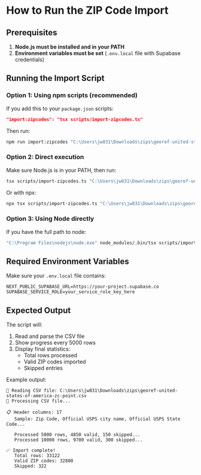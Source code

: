 # How to Run the ZIP Code Import

## Prerequisites

1. **Node.js must be installed and in your PATH**
2. **Environment variables must be set** (`.env.local` file with Supabase credentials)

## Running the Import Script

### Option 1: Using npm scripts (recommended)

If you add this to your `package.json` scripts:
```json
"import:zipcodes": "tsx scripts/import-zipcodes.ts"
```

Then run:
```bash
npm run import:zipcodes "C:\Users\jw831\Downloads\zips\georef-united-states-of-america-zc-point.csv"
```

### Option 2: Direct execution

Make sure Node.js is in your PATH, then run:
```bash
tsx scripts/import-zipcodes.ts "C:\Users\jw831\Downloads\zips\georef-united-states-of-america-zc-point.csv"
```

Or with npx:
```bash
npx tsx scripts/import-zipcodes.ts "C:\Users\jw831\Downloads\zips\georef-united-states-of-america-zc-point.csv"
```

### Option 3: Using Node directly

If you have the full path to node:
```bash
"C:\Program Files\nodejs\node.exe" node_modules/.bin/tsx scripts/import-zipcodes.ts "C:\Users\jw831\Downloads\zips\georef-united-states-of-america-zc-point.csv"
```

## Required Environment Variables

Make sure your `.env.local` file contains:
```env
NEXT_PUBLIC_SUPABASE_URL=https://your-project.supabase.co
SUPABASE_SERVICE_ROLE=your_service_role_key_here
```

## Expected Output

The script will:
1. Read and parse the CSV file
2. Show progress every 5000 rows
3. Display final statistics:
   - Total rows processed
   - Valid ZIP codes imported
   - Skipped entries

Example output:
```
📂 Reading CSV file: C:\Users\jw831\Downloads\zips\georef-united-states-of-america-zc-point.csv
🔄 Processing CSV file...

📋 Header columns: 17
   Sample: Zip Code, Official USPS city name, Official USPS State Code...

   Processed 5000 rows, 4850 valid, 150 skipped...
   Processed 10000 rows, 9700 valid, 300 skipped...

✅ Import complete!
   Total rows: 33122
   Valid ZIP codes: 32800
   Skipped: 322
```


